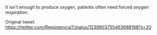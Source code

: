 It isn't enough to produce oxygen, patients often need forced oxygen respiration.

Original tweet: https://twitter.com/ReesistenciaT/status/1239903755463688198?s=20
